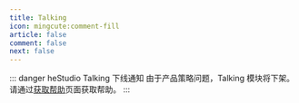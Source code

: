 ```yaml
---
title: Talking
icon: mingcute:comment-fill
article: false
comment: false
next: false
---
```


::: danger heStudio Talking 下线通知
由于产品策略问题，Talking 模块将下架。请通过[获取帮助](/get-help/)页面获取帮助。
:::

